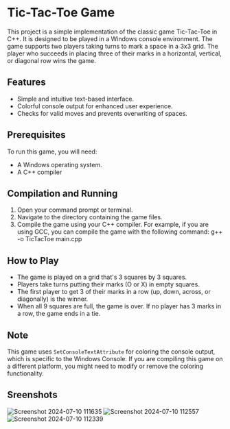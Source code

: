 # Tic-Tac-Toe Game

This project is a simple implementation of the classic game Tic-Tac-Toe in C++. It is designed to be played in a Windows console environment. The game supports two players taking turns to mark a space in a 3x3 grid. The player who succeeds in placing three of their marks in a horizontal, vertical, or diagonal row wins the game.

## Features

- Simple and intuitive text-based interface.
- Colorful console output for enhanced user experience.
- Checks for valid moves and prevents overwriting of spaces.

## Prerequisites

To run this game, you will need:

- A Windows operating system.
- A C++ compiler

## Compilation and Running

1. Open your command prompt or terminal.
2. Navigate to the directory containing the game files.
3. Compile the game using your C++ compiler. For example, if you are using GCC, you can compile the game with the following command:
   g++ -o TicTacToe main.cpp

## How to Play

- The game is played on a grid that's 3 squares by 3 squares.
- Players take turns putting their marks (O or X) in empty squares.
- The first player to get 3 of their marks in a row (up, down, across, or diagonally) is the winner.
- When all 9 squares are full, the game is over. If no player has 3 marks in a row, the game ends in a tie.

## Note

This game uses `SetConsoleTextAttribute` for coloring the console output, which is specific to the Windows Console. If you are compiling this game on a different platform, you might need to modify or remove the coloring functionality.

## Sreenshots
![Screenshot 2024-07-10 111635](https://github.com/ahmadchughtai21/TicTacToe/assets/133879449/3466d8f4-5860-4ff7-b7a3-e754e25d314e)
![Screenshot 2024-07-10 112557](https://github.com/ahmadchughtai21/TicTacToe/assets/133879449/93883ac6-fb87-44a1-9318-577511401287)
![Screenshot 2024-07-10 112339](https://github.com/ahmadchughtai21/TicTacToe/assets/133879449/d922fec1-d78a-4aed-bdff-ca82bd346d09)

